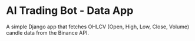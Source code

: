 # AI Trading Bot - Data App

A simple Django app that fetches OHLCV (Open, High, Low, Close, Volume) candle data from the Binance API.
